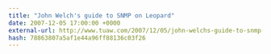```yaml
---
title: "John Welch's guide to SNMP on Leopard"
date: 2007-12-05 17:00:00 +0000
external-url: http://www.tuaw.com/2007/12/05/john-welchs-guide-to-snmp-on-leopard/
hash: 78863807a5af1e44a96ff88136c03f26
---
```



